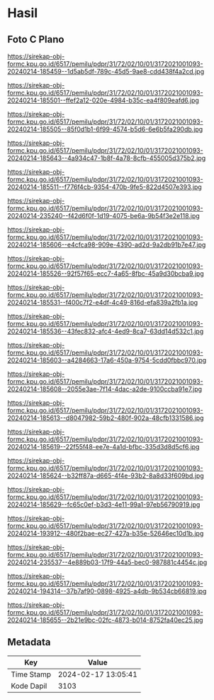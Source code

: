 # Hasil

## Foto C Plano

https://sirekap-obj-formc.kpu.go.id/6517/pemilu/pdpr/31/72/02/10/01/3172021001093-20240214-185459--1d5ab5df-789c-45d5-9ae8-cdd438f4a2cd.jpg

https://sirekap-obj-formc.kpu.go.id/6517/pemilu/pdpr/31/72/02/10/01/3172021001093-20240214-185501--ffef2a12-020e-4984-b35c-ea4f809eafd6.jpg

https://sirekap-obj-formc.kpu.go.id/6517/pemilu/pdpr/31/72/02/10/01/3172021001093-20240214-185505--85f0d1b1-6f99-4574-b5d6-6e6b5fa290db.jpg

https://sirekap-obj-formc.kpu.go.id/6517/pemilu/pdpr/31/72/02/10/01/3172021001093-20240214-185643--4a934c47-1b8f-4a78-8cfb-455005d375b2.jpg

https://sirekap-obj-formc.kpu.go.id/6517/pemilu/pdpr/31/72/02/10/01/3172021001093-20240214-185511--f776f4cb-9354-470b-9fe5-822d4507e393.jpg

https://sirekap-obj-formc.kpu.go.id/6517/pemilu/pdpr/31/72/02/10/01/3172021001093-20240214-235240--f42d6f0f-1d19-4075-be6a-9b54f3e2e118.jpg

https://sirekap-obj-formc.kpu.go.id/6517/pemilu/pdpr/31/72/02/10/01/3172021001093-20240214-185606--e4cfca98-909e-4390-ad2d-9a2db91b7e47.jpg

https://sirekap-obj-formc.kpu.go.id/6517/pemilu/pdpr/31/72/02/10/01/3172021001093-20240214-185526--92f57f65-ecc7-4a65-8fbc-45a9d30bcba9.jpg

https://sirekap-obj-formc.kpu.go.id/6517/pemilu/pdpr/31/72/02/10/01/3172021001093-20240214-185531--f400c7f2-e4df-4c49-816d-efa839a2fb1a.jpg

https://sirekap-obj-formc.kpu.go.id/6517/pemilu/pdpr/31/72/02/10/01/3172021001093-20240214-185536--43fec832-afc4-4ed9-8ca7-63dd14d532c1.jpg

https://sirekap-obj-formc.kpu.go.id/6517/pemilu/pdpr/31/72/02/10/01/3172021001093-20240214-185603--a4284663-17a6-450a-9754-5cdd0fbbc970.jpg

https://sirekap-obj-formc.kpu.go.id/6517/pemilu/pdpr/31/72/02/10/01/3172021001093-20240214-185608--2055e3ae-7f14-4dac-a2de-9100ccba91e7.jpg

https://sirekap-obj-formc.kpu.go.id/6517/pemilu/pdpr/31/72/02/10/01/3172021001093-20240214-185613--d8047982-59b2-480f-902a-48cfb1331586.jpg

https://sirekap-obj-formc.kpu.go.id/6517/pemilu/pdpr/31/72/02/10/01/3172021001093-20240214-185619--22f55f48-ee7e-4a1d-bfbc-335d3d8d5cf6.jpg

https://sirekap-obj-formc.kpu.go.id/6517/pemilu/pdpr/31/72/02/10/01/3172021001093-20240214-185624--b32ff87a-d665-4f4e-93b2-8a8d33f609bd.jpg

https://sirekap-obj-formc.kpu.go.id/6517/pemilu/pdpr/31/72/02/10/01/3172021001093-20240214-185629--fc65c0ef-b3d3-4e11-99a1-97eb56790919.jpg

https://sirekap-obj-formc.kpu.go.id/6517/pemilu/pdpr/31/72/02/10/01/3172021001093-20240214-193912--480f2bae-ec27-427a-b35e-52646ec10d1b.jpg

https://sirekap-obj-formc.kpu.go.id/6517/pemilu/pdpr/31/72/02/10/01/3172021001093-20240214-235537--4e889b03-17f9-44a5-bec0-987881c4454c.jpg

https://sirekap-obj-formc.kpu.go.id/6517/pemilu/pdpr/31/72/02/10/01/3172021001093-20240214-194314--37b7af90-0898-4925-a4db-9b534cb66819.jpg

https://sirekap-obj-formc.kpu.go.id/6517/pemilu/pdpr/31/72/02/10/01/3172021001093-20240214-185655--2b21e9bc-02fc-4873-b014-8752fa40ec25.jpg


## Metadata

| Key        | Value               |
| ---------- | ------------------- |
| Time Stamp | 2024-02-17 13:05:41 |
| Kode Dapil | 3103                |



